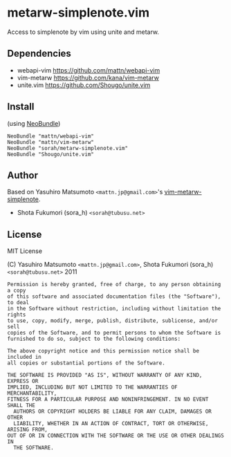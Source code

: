 # metarw-simplenote.vim

Access to simplenote by vim using unite and metarw.

## Dependencies

* webapi-vim <https://github.com/mattn/webapi-vim>
* vim-metarw <https://github.com/kana/vim-metarw>
* unite.vim <https://github.com/Shougo/unite.vim>

## Install

(using [NeoBundle](https://github.com/Shougo/neobundle.vim))

    NeoBundle "mattn/webapi-vim"
    NeoBundle "mattn/vim-metarw"
    NeoBundle "sorah/metarw-simplenote.vim"
    NeoBundle "Shougo/unite.vim"

## Author

Based on Yasuhiro Matsumoto `<mattn.jp@gmail.com>`'s [vim-metarw-simplenote](https://github.com/mattn/vim-metarw-simplenote).

* Shota Fukumori (sora\_h) `<sorah@tubusu.net>`

## License

MIT License

(C) Yasuhiro Matsumoto `<mattn.jp@gmail.com>`, Shota Fukumori (sora\_h) `<sorah@tubusu.net>` 2011

    Permission is hereby granted, free of charge, to any person obtaining a copy
    of this software and associated documentation files (the "Software"), to deal
    in the Software without restriction, including without limitation the rights
    to use, copy, modify, merge, publish, distribute, sublicense, and/or sell
    copies of the Software, and to permit persons to whom the Software is
    furnished to do so, subject to the following conditions:

    The above copyright notice and this permission notice shall be included in
    all copies or substantial portions of the Software.

    THE SOFTWARE IS PROVIDED "AS IS", WITHOUT WARRANTY OF ANY KIND, EXPRESS OR
    IMPLIED, INCLUDING BUT NOT LIMITED TO THE WARRANTIES OF MERCHANTABILITY,
    FITNESS FOR A PARTICULAR PURPOSE AND NONINFRINGEMENT. IN NO EVENT SHALL THE
      AUTHORS OR COPYRIGHT HOLDERS BE LIABLE FOR ANY CLAIM, DAMAGES OR OTHER
      LIABILITY, WHETHER IN AN ACTION OF CONTRACT, TORT OR OTHERWISE, ARISING FROM,
    OUT OF OR IN CONNECTION WITH THE SOFTWARE OR THE USE OR OTHER DEALINGS IN
      THE SOFTWARE.
